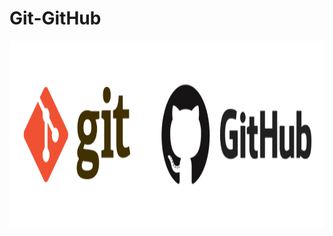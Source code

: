 # Git-GitHub

<img src="https://github.com/vaibhavkapase1302/Git-GitHub/blob/main/git_and_github_logo.png" width="1200" height="300" alt="Git and GitHub ">

